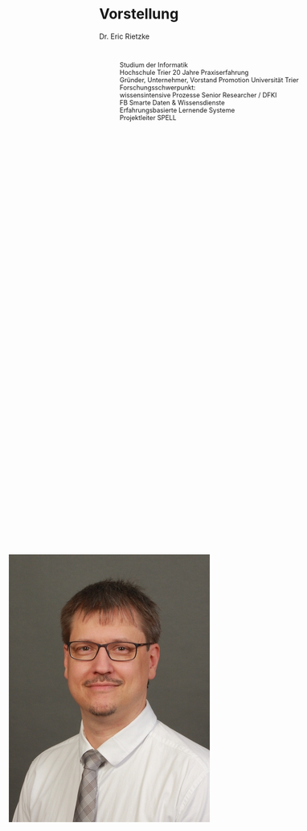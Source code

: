 # Vorstellung
Dr. Eric Rietzke

<div style="position: absolute; height: 90%; width: 70%; right: 2%; top: 5%; font-size: 90%;">

<v-timeline :theme="theme">
<v-timeline-item>Studium der Informatik <br>Hochschule Trier</v-timeline-item>
<v-timeline-item class="text-right">20 Jahre Praxiserfahrung <br>Gründer, Unternehmer, Vorstand</v-timeline-item>
<v-timeline-item>Promotion Universität Trier <br>Forschungsschwerpunkt: <br>wissensintensive Prozesse</v-timeline-item>
<v-timeline-item class="text-right">
    Senior Researcher / DFKI <br>
    FB Smarte Daten & Wissensdienste<br>
    Erfahrungsbasierte Lernende Systeme<br>
    Projektleiter SPELL
</v-timeline-item>
</v-timeline>
</div>

<div style="position: absolute; left: 5%; top: 30%;">
<img src="/img/pic-eric.jpg" style="margin-top:-20px;" class="h-62 rounded shadow" />
</div>

<script setup>
import { ref } from "vue";
const theme = ref("dark");
const options = {
  attributes: true
}
function callback(mutationList, observer) {
  mutationList.forEach(function(mutation) {
    if (mutation.type === 'attributes' && mutation.attributeName === 'class') {
      const mode = document.getElementsByTagName("html")[0].classList[0];
      theme.value = mode;
    }
  })
}
const observer = new MutationObserver(callback)
observer.observe(document.getElementsByTagName("html")[0], options)
theme.value = document.getElementsByTagName("html")[0].classList[0] || "dark"
</script>
